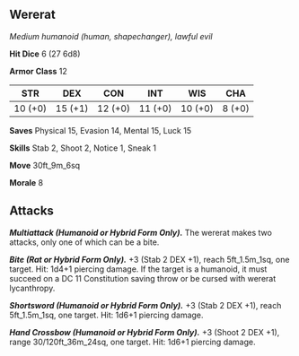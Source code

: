 ## Wererat

*Medium humanoid (human, shapechanger), lawful evil*

**Hit Dice** 6 (27 6d8)

**Armor Class** 12

| STR     | DEX     | CON     | INT     | WIS     | CHA     |
|---------|---------|---------|---------|---------|---------|
| 10 (+0) | 15 (+1) | 12 (+0) | 11 (+0) | 10 (+0) |  8 (+0) |

**Saves** Physical 15, Evasion 14, Mental 15, Luck 15

**Skills** Stab 2, Shoot 2, Notice 1, Sneak 1

**Move** 30ft_9m_6sq

**Morale** 8

## Attacks

***Multiattack (Humanoid or Hybrid Form Only).*** The wererat makes two attacks, only one of which can be a bite.

***Bite (Rat or Hybrid Form Only).*** +3 (Stab 2 DEX +1), reach 5ft_1.5m_1sq, one target. Hit: 1d4+1 piercing damage. If the target is a humanoid, it must succeed on a DC 11 Constitution saving throw or be cursed with wererat lycanthropy.

***Shortsword (Humanoid or Hybrid Form Only).*** +3 (Stab 2 DEX +1), reach 5ft_1.5m_1sq, one target. Hit: 1d6+1 piercing damage.

***Hand Crossbow (Humanoid or Hybrid Form Only).*** +3 (Shoot 2 DEX +1), range 30/120ft_36m_24sq, one target. Hit: 1d6+1 piercing damage.

